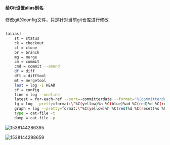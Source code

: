 #### 给Git设置alias别名

修改git的config文件，只是针对当前git仓库进行修改

```bash

[alias]
    st = status
    ck = checkout
    cl = clone
    br = branch
    mg = merge
    cm = commit 
    cmd = commit --amend
    df = diff
    dft = difftool
    mt = mergetool
    last = log -1 HEAD
    cf = config
    line = log --oneline
    latest = for-each-ref --sort=-committerdate --format='%(committerdate:short) %(refname:short) [%(committername)]'
    lg = log --pretty=format:\"%C(yellow)%h %C(blue)%ad %C(red)%d %C(reset)%s %C(green)[%cn]\" --decorate --date=short
    graph = log --pretty=format:\"%C(yellow)%h %C(red)%d %C(reset)%s %C(green)[%an] %C(blue)%ad\" --topo-order --graph --date=short
    type = cat-file -t
    dump = cat-file -p
```

![1538144286395](assets/1538144286395.png)

![1538144298659](assets/1538144298659.png)


